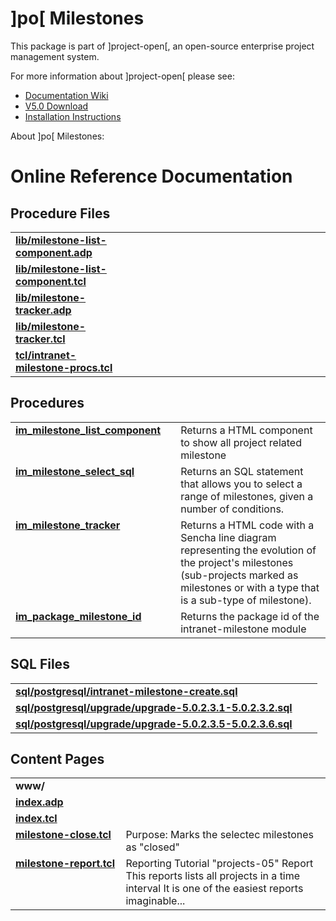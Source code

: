 # ]po[ Milestones
This package is part of ]project-open[, an open-source enterprise project management system.

For more information about ]project-open[ please see:
* [Documentation Wiki](http://www.project-open.com/en/)
* [V5.0 Download](https://sourceforge.net/projects/project-open/files/project-open/V5.0/)
* [Installation Instructions](http://www.project-open.com/en/list-installers)

About ]po[ Milestones:

<p>

# Online Reference Documentation

## Procedure Files

<table cellpadding="0" cellspacing="0"><tr valign="top"><td style="width:35%"><b><a href="http://www.project-open.net/api-doc/content-page-view?version_id=933642&amp;path=packages/intranet-milestone/lib/milestone-list-component.adp">lib/milestone-list-component.adp</a></b></td><td></td><td></td></tr><tr valign="top"><td style="width:35%"><b><a href="http://www.project-open.net/api-doc/content-page-view?version_id=933642&amp;path=packages/intranet-milestone/lib/milestone-list-component.tcl">lib/milestone-list-component.tcl</a></b></td><td></td><td></td></tr><tr valign="top"><td style="width:35%"><b><a href="http://www.project-open.net/api-doc/content-page-view?version_id=933642&amp;path=packages/intranet-milestone/lib/milestone-tracker.adp">lib/milestone-tracker.adp</a></b></td><td></td><td></td></tr><tr valign="top"><td style="width:35%"><b><a href="http://www.project-open.net/api-doc/content-page-view?version_id=933642&amp;path=packages/intranet-milestone/lib/milestone-tracker.tcl">lib/milestone-tracker.tcl</a></b></td><td></td><td></td></tr><tr valign="top"><td style="width:35%"><b><a href="http://www.project-open.net/api-doc/procs-file-view?version_id=933642&amp;path=packages/intranet-milestone/tcl/intranet-milestone-procs.tcl">tcl/intranet-milestone-procs.tcl</a></b></td><td></td><td></td></tr></table>

## Procedures

<table cellpadding="0" cellspacing="0"><tr valign="top"><td style="width:35%"><b><a href="http://www.project-open.net/api-doc/proc-view?version_id=933642&amp;proc=im_milestone_list_component">im_milestone_list_component</a></b></td><td></td><td>Returns a HTML component to show all project related milestone </td></tr><tr valign="top"><td style="width:35%"><b><a href="http://www.project-open.net/api-doc/proc-view?version_id=933642&amp;proc=im_milestone_select_sql">im_milestone_select_sql</a></b></td><td></td><td>Returns an SQL statement that allows you to select a range of milestones, given a number of conditions. </td></tr><tr valign="top"><td style="width:35%"><b><a href="http://www.project-open.net/api-doc/proc-view?version_id=933642&amp;proc=im_milestone_tracker">im_milestone_tracker</a></b></td><td></td><td>Returns a HTML code with a Sencha line diagram representing the evolution of the project&#39;s milestones (sub-projects marked as milestones or with a type that is a sub-type of milestone). </td></tr><tr valign="top"><td style="width:35%"><b><a href="http://www.project-open.net/api-doc/proc-view?version_id=933642&amp;proc=im_package_milestone_id">im_package_milestone_id</a></b></td><td></td><td>Returns the package id of the intranet-milestone module </td></tr></table>

## SQL Files

<table cellpadding="0" cellspacing="0"><tr valign="top"><td><b><a href="http://www.project-open.net/api-doc/display-sql?package_key=intranet-milestone&amp;url=postgresql/intranet-milestone-create.sql&amp;version_id=933642">sql/postgresql/intranet-milestone-create.sql</a></b></td><td></td><td></td></tr><tr valign="top"><td><b><a href="http://www.project-open.net/api-doc/display-sql?package_key=intranet-milestone&amp;url=postgresql/upgrade/upgrade-5.0.2.3.1-5.0.2.3.2.sql&amp;version_id=933642">sql/postgresql/upgrade/upgrade-5.0.2.3.1-5.0.2.3.2.sql</a></b></td><td></td><td></td></tr><tr valign="top"><td><b><a href="http://www.project-open.net/api-doc/display-sql?package_key=intranet-milestone&amp;url=postgresql/upgrade/upgrade-5.0.2.3.5-5.0.2.3.6.sql&amp;version_id=933642">sql/postgresql/upgrade/upgrade-5.0.2.3.5-5.0.2.3.6.sql</a></b></td><td></td><td></td></tr></table>

## Content Pages

<table cellpadding="0" cellspacing="0"><tr valign="top"><td><b>www/</b></td></tr><tr valign="top"><td style="width:35%"><b><a href="http://www.project-open.net/api-doc/content-page-view?version_id=933642&amp;path=packages/intranet-milestone/www/index.adp">index.adp</a></b></td><td></td></tr><tr valign="top"><td style="width:35%"><b><a href="http://www.project-open.net/api-doc/content-page-view?version_id=933642&amp;path=packages/intranet-milestone/www/index.tcl">index.tcl</a></b></td><td></td></tr><tr valign="top"><td style="width:35%"><b><a href="http://www.project-open.net/api-doc/content-page-view?version_id=933642&amp;path=packages/intranet-milestone/www/milestone-close.tcl">milestone-close.tcl</a></b></td><td>Purpose: Marks the selectec milestones as &quot;closed&quot;</td></tr><tr valign="top"><td style="width:35%"><b><a href="http://www.project-open.net/api-doc/content-page-view?version_id=933642&amp;path=packages/intranet-milestone/www/milestone-report.tcl">milestone-report.tcl</a></b></td><td>Reporting Tutorial &quot;projects-05&quot; Report This reports lists all projects in a time interval It is one of the easiest reports imaginable...</td></tr></table>

